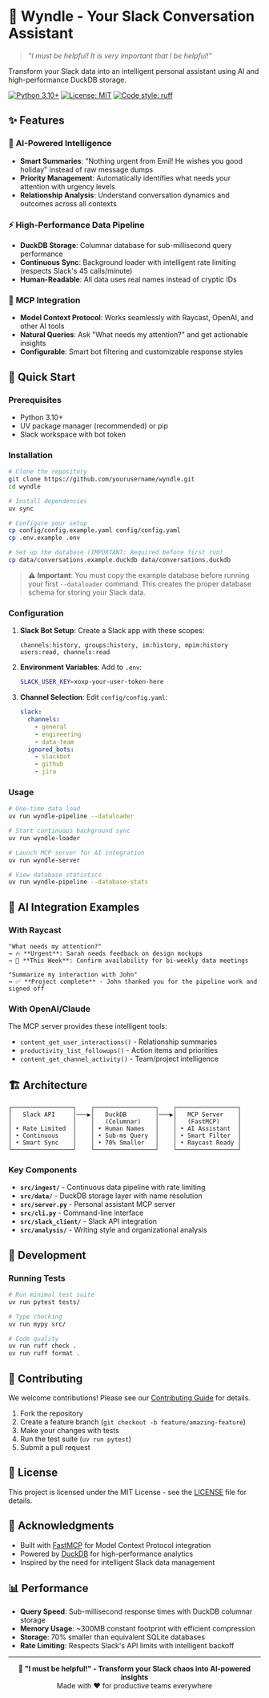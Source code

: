 # 🌿 Wyndle - Your Slack Conversation Assistant

> *"I must be helpful! It is very important that I be helpful!"*

Transform your Slack data into an intelligent personal assistant using AI and high-performance DuckDB storage.

[![Python 3.10+](https://img.shields.io/badge/python-3.10+-blue.svg)](https://www.python.org/downloads/)
[![License: MIT](https://img.shields.io/badge/License-MIT-yellow.svg)](https://opensource.org/licenses/MIT)
[![Code style: ruff](https://img.shields.io/badge/code%20style-ruff-000000.svg)](https://github.com/astral-sh/ruff)

## ✨ Features

### 🧠 **AI-Powered Intelligence**
- **Smart Summaries**: "Nothing urgent from Emil! He wishes you good holiday" instead of raw message dumps
- **Priority Management**: Automatically identifies what needs your attention with urgency levels
- **Relationship Analysis**: Understand conversation dynamics and outcomes across all contexts

### ⚡ **High-Performance Data Pipeline** 
- **DuckDB Storage**: Columnar database for sub-millisecond query performance
- **Continuous Sync**: Background loader with intelligent rate limiting (respects Slack's 45 calls/minute)
- **Human-Readable**: All data uses real names instead of cryptic IDs

### 🔗 **MCP Integration**
- **Model Context Protocol**: Works seamlessly with Raycast, OpenAI, and other AI tools
- **Natural Queries**: Ask "What needs my attention?" and get actionable insights
- **Configurable**: Smart bot filtering and customizable response styles

## 🚀 Quick Start

### Prerequisites
- Python 3.10+
- UV package manager (recommended) or pip
- Slack workspace with bot token

### Installation

```bash
# Clone the repository
git clone https://github.com/yourusername/wyndle.git
cd wyndle

# Install dependencies
uv sync

# Configure your setup
cp config/config.example.yaml config/config.yaml
cp .env.example .env

# Set up the database (IMPORTANT: Required before first run)
cp data/conversations.example.duckdb data/conversations.duckdb
```

> **⚠️ Important**: You must copy the example database before running your first `--dataloader` command. This creates the proper database schema for storing your Slack data.

### Configuration

1. **Slack Bot Setup**: Create a Slack app with these scopes:
   ```
   channels:history, groups:history, im:history, mpim:history
   users:read, channels:read
   ```

2. **Environment Variables**: Add to `.env`:
   ```bash
   SLACK_USER_KEY=xoxp-your-user-token-here
   ```

3. **Channel Selection**: Edit `config/config.yaml`:
   ```yaml
   slack:
     channels:
       - general
       - engineering
       - data-team
     ignored_bots:
       - slackbot
       - github
       - jira
   ```

### Usage

```bash
# One-time data load
uv run wyndle-pipeline --dataloader

# Start continuous background sync
uv run wyndle-loader

# Launch MCP server for AI integration
uv run wyndle-server

# View database statistics
uv run wyndle-pipeline --database-stats
```

## 💬 AI Integration Examples

### With Raycast
```
"What needs my attention?"
→ 🔥 **Urgent**: Sarah needs feedback on design mockups
→ 📅 **This Week**: Confirm availability for bi-weekly data meetings

"Summarize my interaction with John"
→ ✅ **Project complete** - John thanked you for the pipeline work and signed off
```

### With OpenAI/Claude
The MCP server provides these intelligent tools:
- `content_get_user_interactions()` - Relationship summaries
- `productivity_list_followups()` - Action items and priorities  
- `content_get_channel_activity()` - Team/project intelligence

## 🏗️ Architecture

```
┌─────────────────┐    ┌─────────────────┐    ┌─────────────────┐
│   Slack API     │───▶│   DuckDB        │───▶│   MCP Server    │
│                 │    │   (Columnar)    │    │   (FastMCP)     │
│ • Rate Limited  │    │ • Human Names   │    │ • AI Assistant  │
│ • Continuous    │    │ • Sub-ms Query  │    │ • Smart Filter  │
│ • Smart Sync    │    │ • 70% Smaller   │    │ • Raycast Ready │
└─────────────────┘    └─────────────────┘    └─────────────────┘
```

### Key Components
- **`src/ingest/`** - Continuous data pipeline with rate limiting
- **`src/data/`** - DuckDB storage layer with name resolution
- **`src/server.py`** - Personal assistant MCP server
- **`src/cli.py`** - Command-line interface
- **`src/slack_client/`** - Slack API integration
- **`src/analysis/`** - Writing style and organizational analysis

## 🧪 Development

### Running Tests
```bash
# Run minimal test suite
uv run pytest tests/

# Type checking
uv run mypy src/

# Code quality
uv run ruff check .
uv run ruff format .
```

## 🤝 Contributing

We welcome contributions! Please see our [Contributing Guide](CONTRIBUTING.md) for details.

1. Fork the repository
2. Create a feature branch (`git checkout -b feature/amazing-feature`)
3. Make your changes with tests
4. Run the test suite (`uv run pytest`)
5. Submit a pull request

## 📝 License

This project is licensed under the MIT License - see the [LICENSE](LICENSE) file for details.

## 🙏 Acknowledgments

- Built with [FastMCP](https://github.com/jlowin/fastmcp) for Model Context Protocol integration
- Powered by [DuckDB](https://duckdb.org/) for high-performance analytics
- Inspired by the need for intelligent Slack data management

## 📊 Performance

- **Query Speed**: Sub-millisecond response times with DuckDB columnar storage
- **Memory Usage**: ~300MB constant footprint with efficient compression  
- **Storage**: 70% smaller than equivalent SQLite databases
- **Rate Limiting**: Respects Slack's API limits with intelligent backoff

---

<div align="center">
  <strong>🌿 "I must be helpful!" - Transform your Slack chaos into AI-powered insights</strong><br>
  Made with ❤️ for productive teams everywhere
</div>